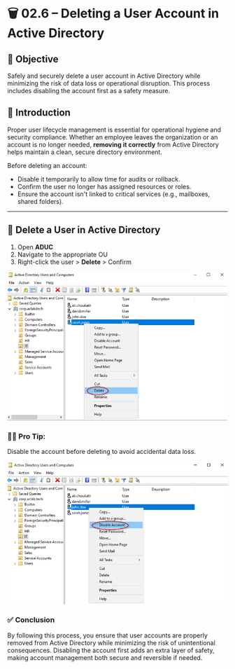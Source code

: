 # 🗑️ 02.6 – Deleting a User Account in Active Directory

## 🎯 Objective

Safely and securely delete a user account in Active Directory while minimizing the risk of data loss or operational disruption. This process includes disabling the account first as a safety measure.

## 📝 Introduction

Proper user lifecycle management is essential for operational hygiene and security compliance. Whether an employee leaves the organization or an account is no longer needed, **removing it correctly** from Active Directory helps maintain a clean, secure directory environment.

Before deleting an account:
- Disable it temporarily to allow time for audits or rollback.
- Confirm the user no longer has assigned resources or roles.
- Ensure the account isn't linked to critical services (e.g., mailboxes, shared folders).

---

## 🔴 **Delete a User in Active Directory**

1. Open **ADUC**
2. Navigate to the appropriate OU
3. Right-click the user > **Delete** > Confirm

![Delete-user](https://github.com/AliChoukatli/CyberShield-Enterprise/blob/main/Screenshots/Phase%202/delete_user.png)


### 🧑‍💻 **Pro Tip:**

Disable the account before deleting to avoid accidental data loss.

![* Disable account dialog](https://github.com/AliChoukatli/CyberShield-Enterprise/blob/main/Screenshots/Phase%202/Disable_acc.png)


### ✅ Conclusion

By following this process, you ensure that user accounts are properly removed from Active Directory while minimizing the risk of unintentional consequences. Disabling the account first adds an extra layer of safety, making account management both secure and reversible if needed.
